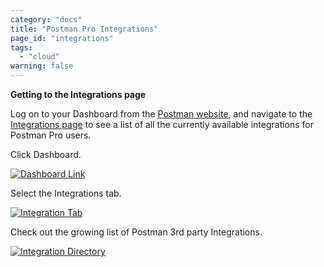 ```yaml
---
category: "docs"
title: "Postman Pro Integrations"
page_id: "integrations"
tags: 
  - "cloud"
warning: false
---
```


**Getting to the Integrations page**

Log on to your Dashboard from the [Postman website][0], and navigate to the [Integrations page][1] to see a list of all the currently available integrations for Postman Pro users.

Click Dashboard.

[![Dashboard Link](https://s3.amazonaws.com/postman-static-getpostman-com/postman-docs/dashboard_link.jpg)][2]

Select the Integrations tab.

[![Integration Tab](https://s3.amazonaws.com/postman-static-getpostman-com/postman-docs/integration_link.jpg)][3]

Check out the growing list of Postman 3rd party Integrations.

[![Integration Directory](https://s3.amazonaws.com/postman-static-getpostman-com/postman-docs/integration_directory.gif)][4]

[0]: https://www.getpostman.com/ 
[1]: https://app.getpostman.com/dashboard/integrations
[2]: https://s3.amazonaws.com/postman-static-getpostman-com/postman-docs/dashboard_link.jpg
[3]: https://s3.amazonaws.com/postman-static-getpostman-com/postman-docs/integration_link.jpg
[4]: https://s3.amazonaws.com/postman-static-getpostman-com/postman-docs/integration_directory.gif

